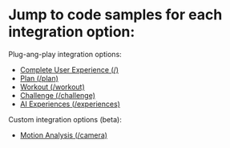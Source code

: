 # Jump to code samples for each integration option: 

Plug-ang-play integration options:
- [Complete User Experience (/)](./complete-ux.md)
- [Plan (/plan)](./plans.md)
- [Workout (/workout)](./workouts.md)
- [Challenge (/challenge)](./challenge.md)
- [AI Experiences (/experiences)](./ai-experiences.md)

Custom integration options (beta):
- [Motion Analysis (/camera)](./motion-analysis.md)